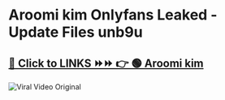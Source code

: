 
 # Aroomi kim Onlyfans Leaked - Update Files unb9u

## <h2><a href="https://clipsfans.com/Aroomi_kim&ref=git">🔗 Click to LINKS ⏩⏩ 👉 🟢 Aroomi kim </a></h2>

<a href="https://clipsfans.com/Aroomi_kim&ref=git" rel="nofollow" data-target="animated-image.originalLink"><img src="https://i.ibb.co.com/xMMVF88/686577567.gif" alt="Viral Video Original" style="max-width: 100%; display: inline-block;" data-target="animated-image.originalImage"></a>

